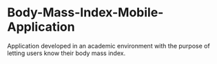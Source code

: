# Body-Mass-Index-Mobile-Application
Application developed in an academic environment with the purpose of letting users know their body mass index.
